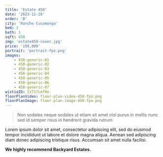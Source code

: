 ```yaml
---
title: 'Estate 450'
date: '2023-11-28'
order: 'B'
city: 'Rancho Cucamonga'
bed: 1
bath: 1
sqft: 450
img: 'estate450-cover.jpg'
price: '199,000'
portrait: 'portrait-fpo.png'
images:
    - 450-generic-01
    - 450-generic-02
    - 450-generic-03
    - 450-generic-04
    - 450-generic-05
    - 450-generic-06
    - 450-generic-07
wistiaID: 2z717cmf0o
floorPlanVideo: floor-plan-video-450-fpo.png
floorPlanImage: floor-plan-image-450-fpo.png
---
```


> Non sodales neque sodales ut etiam sit amet nisl purus in mollis nunc sed id semper risus in hendrerit gravida rutrum

Lorem ipsum dolor sit amet, consectetur adipiscing elit, sed do eiusmod tempor incididunt ut labore et dolore magna aliqua. Aenean sed adipiscing diam donec adipiscing tristique risus. Accumsan sit amet nulla facilisi.

**We highly recommend Backyard Estates.**
